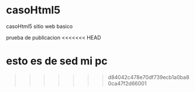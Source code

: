 casoHtml5
=========

casoHtml5 sitio web basico

prueba de publicacion
<<<<<<< HEAD


esto es de sed mi pc
=======
>>>>>>> d84042c478e70df739ecb1a0ba80ca47f2d66001
